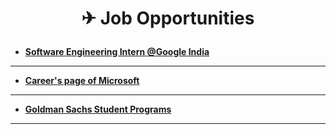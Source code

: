 # <p align="center"> ✈ Job Opportunities  </p> 

* [**Software Engineering Intern @Google India**](https://careers.google.com/jobs/results/138852775392879302-software-engineering-intern-winter-2022/)
------------------------------------------------------------------
* [**Career's page of Microsoft**](https://careers.microsoft.com/professionals/us/en/c/engineering-jobs)
------------------------------------------------------------------
* [**Goldman Sachs Student Programs**](https://www.goldmansachs.com/careers/students/programs/)
------------------------------------------------------------------
